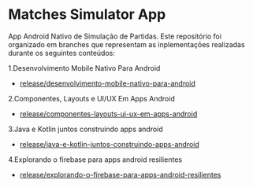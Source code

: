 # Matches Simulator App

App Android Nativo de Simulação de Partidas. Este repositório foi organizado em branches que representam as inplementações realizadas durante os seguintes conteúdos:

1.Desenvolvimento Mobile Nativo Para Android
- [release/desenvolvimento-mobile-nativo-para-android](https://github.com/jonhnery/matches-simulator-app/tree/release/desenvolvimento-mobile-nativo-para-android)

2.Componentes, Layouts e UI/UX Em Apps Android
- [release/componentes-layouts-ui-ux-em-apps-android](https://github.com/jonhnery/matches-simulator-app/tree/release/componentes-layouts-ui-ux-em-apps-android)

3.Java e Kotlin juntos construindo apps android 
- [release/java-e-kotlin-juntos-construindo-apps-android](https://github.com/jonhnery/matches-simulator-app/tree/release/java-e-kotlin-juntos-construindo-apps-android)

4.Explorando o firebase para apps android resilientes
- [release/explorando-o-firebase-para-apps-android-resilientes](https://github.com/jonhnery/matches-simulator-app/tree/explorando-o-firebase-para-apps-android-resilientes)
